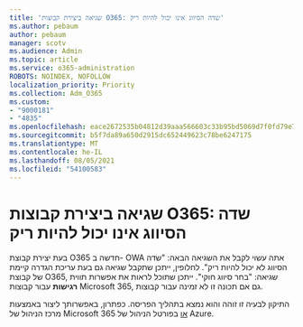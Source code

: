 ```yaml
---
title: 'שגיאה ביצירת קבוצות O365: שדה הסיווג אינו יכול להיות ריק'
ms.author: pebaum
author: pebaum
manager: scotv
ms.audience: Admin
ms.topic: article
ms.service: o365-administration
ROBOTS: NOINDEX, NOFOLLOW
localization_priority: Priority
ms.collection: Adm_O365
ms.custom:
- "9000181"
- "4835"
ms.openlocfilehash: eace2672535b04812d39aaa566603c33b95bd5069d7f0fd79e76990efd42c43d
ms.sourcegitcommit: b5f7da89a650d2915dc652449623c78be6247175
ms.translationtype: MT
ms.contentlocale: he-IL
ms.lasthandoff: 08/05/2021
ms.locfileid: "54100583"
---
```

# <a name="error-creating-o365-groups-the-classification-field-cant-be-empty"></a>שגיאה ביצירת קבוצות O365: שדה הסיווג אינו יכול להיות ריק

בעת יצירת קבוצת O365 חדשה ב- OWA אתה עשוי לקבל את השגיאה הבאה: "שדה הסיווג לא יכול להיות ריק".  לחלופין, ייתכן שתקבל שגיאה גם בעת עריכת הגדרה קיימת של קבוצת O365, שגיאה: "בחר סיווג חוקי".   ייתכן שתוכל לראות את אפשרות תווית **רגישות** עבור קבוצות Microsoft 365, גם אם תכונה זו לא זמינה עבור קבוצות.

התיקון לבעיה זו זוהה והוא נמצא בתהליך הפריסה.  כפתרון, באפשרותך ליצור באמצעות מרכז הניהול של Microsoft 365 [או](https://docs.microsoft.com/microsoft-365/admin/create-groups/create-groups?view=o365-worldwide) בפורטל הניהול של Azure.
